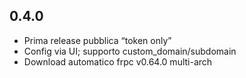 ## 0.4.0
- Prima release pubblica “token only”
- Config via UI; supporto custom_domain/subdomain
- Download automatico frpc v0.64.0 multi-arch
